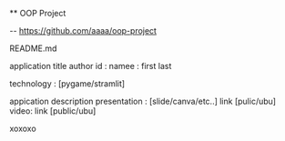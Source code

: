 ** OOP Project

-- https://github.com/aaaa/oop-project

README.md

application title
author
  id :
  namee : first last
  
technology : [pygame/stramlit]

appication description
presentation : [slide/canva/etc..] link [pulic/ubu]
video: link [public/ubu]

xoxoxo
